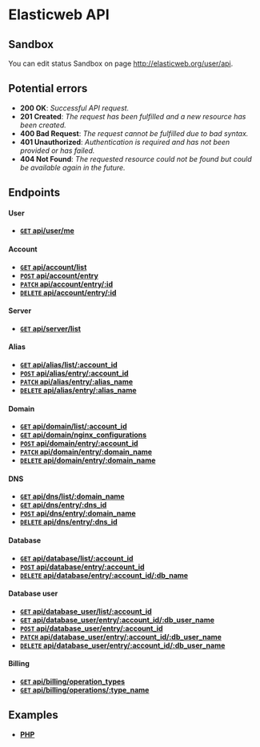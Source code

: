 # Elasticweb API

## Sandbox

You can edit status Sandbox on page http://elasticweb.org/user/api.

## Potential errors

* **200 OK**: _Successful API request._
* **201 Created**: _The request has been fulfilled and a new resource has been created._
* **400 Bad Request**: _The request cannot be fulfilled due to bad syntax._
* **401 Unauthorized**: _Authentication is required and has not been provided or has failed._
* **404 Not Found**: _The requested resource could not be found but could be available again in the future._

## Endpoints

#### User

- **[<code>GET</code> api/user/me](https://github.com/elasticweb/api/blob/master/endpoints/user/GET_me.md)**

#### Account

- **[<code>GET</code> api/account/list](https://github.com/elasticweb/api/blob/master/endpoints/account/GET_list.md)**
- **[<code>POST</code> api/account/entry](https://github.com/elasticweb/api/blob/master/endpoints/account/POST_entry.md)**
- **[<code>PATCH</code> api/account/entry/:id](https://github.com/elasticweb/api/blob/master/endpoints/account/PATCH_entry.md)**
- **[<code>DELETE</code> api/account/entry/:id](https://github.com/elasticweb/api/blob/master/endpoints/account/DELETE_entry.md)**

#### Server

- **[<code>GET</code> api/server/list](https://github.com/elasticweb/api/blob/master/endpoints/server/GET_list.md)**

#### Alias

- **[<code>GET</code> api/alias/list/:account_id](https://github.com/elasticweb/api/blob/master/endpoints/alias/GET_list.md)**
- **[<code>POST</code> api/alias/entry/:account_id](https://github.com/elasticweb/api/blob/master/endpoints/alias/POST_entry.md)**
- **[<code>PATCH</code> api/alias/entry/:alias_name](https://github.com/elasticweb/api/blob/master/endpoints/alias/PATCH_entry.md)**
- **[<code>DELETE</code> api/alias/entry/:alias_name](https://github.com/elasticweb/api/blob/master/endpoints/alias/DELETE_entry.md)**

#### Domain

- **[<code>GET</code> api/domain/list/:account_id](https://github.com/elasticweb/api/blob/master/endpoints/domain/GET_list.md)**
- **[<code>GET</code> api/domain/nginx_configurations](https://github.com/elasticweb/api/blob/master/endpoints/domain/GET_nginx_configurations.md)**
- **[<code>POST</code> api/domain/entry/:account_id](https://github.com/elasticweb/api/blob/master/endpoints/domain/POST_entry.md)**
- **[<code>PATCH</code> api/domain/entry/:domain_name](https://github.com/elasticweb/api/blob/master/endpoints/domain/PATCH_entry.md)**
- **[<code>DELETE</code> api/domain/entry/:domain_name](https://github.com/elasticweb/api/blob/master/endpoints/domain/DELETE_entry.md)**

#### DNS

- **[<code>GET</code> api/dns/list/:domain_name](https://github.com/elasticweb/api/blob/master/endpoints/dns/GET_list.md)**
- **[<code>GET</code> api/dns/entry/:dns_id](https://github.com/elasticweb/api/blob/master/endpoints/dns/GET_entry.md)**
- **[<code>POST</code> api/dns/entry/:domain_name](https://github.com/elasticweb/api/blob/master/endpoints/dns/POST_entry.md)**
- **[<code>DELETE</code> api/dns/entry/:dns_id](https://github.com/elasticweb/api/blob/master/endpoints/dns/DELETE_entry.md)**

#### Database

- **[<code>GET</code> api/database/list/:account_id](https://github.com/elasticweb/api/blob/master/endpoints/database/GET_list.md)**
- **[<code>POST</code> api/database/entry/:account_id](https://github.com/elasticweb/api/blob/master/endpoints/database/POST_entry.md)**
- **[<code>DELETE</code> api/database/entry/:account_id/:db_name](https://github.com/elasticweb/api/blob/master/endpoints/database/DELETE_entry.md)**

#### Database user

- **[<code>GET</code> api/database_user/list/:account_id](https://github.com/elasticweb/api/blob/master/endpoints/database_user/GET_list.md)**
- **[<code>GET</code> api/database_user/entry/:account_id/:db_user_name](https://github.com/elasticweb/api/blob/master/endpoints/database_user/GET_entry.md)**
- **[<code>POST</code> api/database_user/entry/:account_id](https://github.com/elasticweb/api/blob/master/endpoints/database_user/POST_entry.md)**
- **[<code>PATCH</code> api/database_user/entry/:account_id/:db_user_name](https://github.com/elasticweb/api/blob/master/endpoints/database_user/PATCH_entry.md)**
- **[<code>DELETE</code> api/database_user/entry/:account_id/:db_user_name](https://github.com/elasticweb/api/blob/master/endpoints/database_user/DELETE_entry.md)**

#### Billing

- **[<code>GET</code> api/billing/operation_types](https://github.com/elasticweb/api/blob/master/endpoints/billing/GET_operation_types.md)**
- **[<code>GET</code> api/billing/operations/:type_name](https://github.com/elasticweb/api/blob/master/endpoints/billing/GET_operations.md)**

## Examples

- **[PHP](https://github.com/elasticweb/api/blob/master/examples/php.md)**
